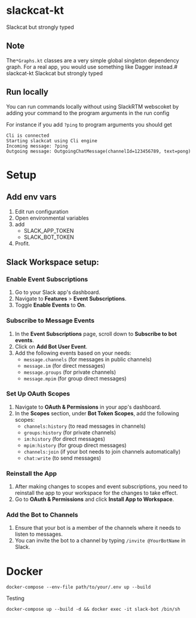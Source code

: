# slackcat-kt

Slackcat but strongly typed

## Note

The`*Graphs.kt` classes are a very simple global singleton dependency graph. 
For a real app, you would use something like Dagger instead.# slackcat-kt
Slackcat but strongly typed

## Run locally

You can run commands locally without using SlackRTM webscoket by adding your command to the program arguments in the run config

For instance if you add `?ping` to program arguments you should get

```shell
Cli is connected
Starting slackcat using Cli engine
Incoming message: ?ping
Outgoing message: OutgoingChatMessage(channelId=123456789, text=pong)
```


# Setup
## Add env vars

1. Edit run configuration
2. Open environmental variables
3. add
    * SLACK_APP_TOKEN
    * SLACK_BOT_TOKEN
4. Profit.


## Slack Workspace setup:

### Enable Event Subscriptions

1. Go to your Slack app's dashboard.
2. Navigate to **Features** > **Event Subscriptions**.
3. Toggle **Enable Events** to **On**.

### Subscribe to Message Events

1. In the **Event Subscriptions** page, scroll down to **Subscribe to bot events**.
2. Click on **Add Bot User Event**.
3. Add the following events based on your needs:
    - `message.channels` (for messages in public channels)
    - `message.im` (for direct messages)
    - `message.groups` (for private channels)
    - `message.mpim` (for group direct messages)

### Set Up OAuth Scopes

1. Navigate to **OAuth & Permissions** in your app's dashboard.
2. In the **Scopes** section, under **Bot Token Scopes**, add the following scopes:
    - `channels:history` (to read messages in channels)
    - `groups:history` (for private channels)
    - `im:history` (for direct messages)
    - `mpim:history` (for group direct messages)
    - `channels:join` (if your bot needs to join channels automatically)
    - `chat:write` (to send messages)

### Reinstall the App

1. After making changes to scopes and event subscriptions, you need to reinstall the app to your workspace for the changes to take effect.
2. Go to **OAuth & Permissions** and click **Install App to Workspace**.

### Add the Bot to Channels

1. Ensure that your bot is a member of the channels where it needs to listen to messages.
2. You can invite the bot to a channel by typing `/invite @YourBotName` in Slack.



# Docker

```shell
docker-compose --env-file path/to/your/.env up --build
```

Testing
```shell
docker-compose up --build -d && docker exec -it slack-bot /bin/sh
```